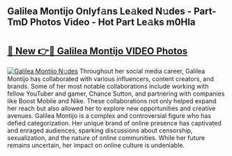 ## Galilea Montijo Onlyf𝚊ns Le𝚊ked N𝚞des - Part-TmD Photos Video - Hot Part Le𝚊ks m0Hla

# <h2><a href="http://ab18831.deff.icu/?id=Galilea+Montijo">🔗 New 👉🔴 Galilea Montijo VIDEO Photos</a></h2>

[![Galilea Montijo N𝚞des](https://i.imgur.com/rIISA9y.gif)](http://ab18831.deff.icu/?id=Galilea+Montijo)
Throughout her social media career, Galilea Montijo has collaborated with various influencers, content creators, and brands. Some of her most notable collaborations include working with fellow YouTuber and gamer, Chance Sutton, and partnering with companies like Boost Mobile and Nike. These collaborations not only helped expand her reach but also allowed her to explore new opportunities and creative avenues. Galilea Montijo is a complex and controversial figure who has defied categorization. Her unique brand of online presence has captivated and enraged audiences, sparking discussions about censorship, sexualization, and the nature of online communities. While her future remains uncertain, her impact on online culture is undeniable.
